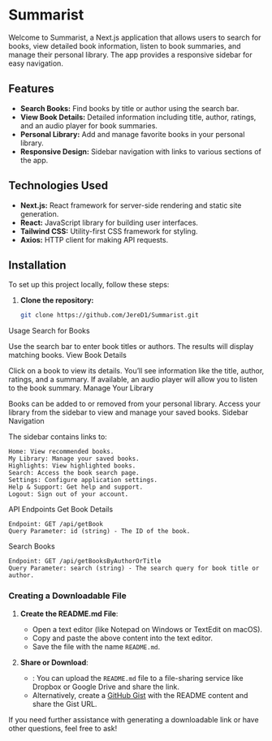 # Summarist

Welcome to Summarist, a Next.js application that allows users to search for books, view detailed book information, listen to book summaries, and manage their personal library. The app provides a responsive sidebar for easy navigation.

## Features

- **Search Books:** Find books by title or author using the search bar.
- **View Book Details:** Detailed information including title, author, ratings, and an audio player for book summaries.
- **Personal Library:** Add and manage favorite books in your personal library.
- **Responsive Design:** Sidebar navigation with links to various sections of the app.

## Technologies Used

- **Next.js:** React framework for server-side rendering and static site generation.
- **React:** JavaScript library for building user interfaces.
- **Tailwind CSS:** Utility-first CSS framework for styling.
- **Axios:** HTTP client for making API requests.

## Installation

To set up this project locally, follow these steps:

1. **Clone the repository:**

   ```bash
   git clone https://github.com/JereD1/Summarist.git
Usage
Search for Books

Use the search bar to enter book titles or authors. The results will display matching books.
View Book Details

Click on a book to view its details. You’ll see information like the title, author, ratings, and a summary. If available, an audio player will allow you to listen to the book summary.
Manage Your Library

Books can be added to or removed from your personal library. Access your library from the sidebar to view and manage your saved books.
Sidebar Navigation

The sidebar contains links to:

    Home: View recommended books.
    My Library: Manage your saved books.
    Highlights: View highlighted books.
    Search: Access the book search page.
    Settings: Configure application settings.
    Help & Support: Get help and support.
    Logout: Sign out of your account.

API Endpoints
Get Book Details

    Endpoint: GET /api/getBook
    Query Parameter: id (string) - The ID of the book.

Search Books

    Endpoint: GET /api/getBooksByAuthorOrTitle
    Query Parameter: search (string) - The search query for book title or author.


### Creating a Downloadable File

1. **Create the README.md File**:

   - Open a text editor (like Notepad on Windows or TextEdit on macOS).
   - Copy and paste the above content into the text editor.
   - Save the file with the name `README.md`.

2. **Share or Download**:

   - : You can upload the `README.md` file to a file-sharing service like Dropbox or Google Drive and share the link.
   -  Alternatively, create a [GitHub Gist](https://gist.github.com/) with the README content and share the Gist URL.

If you need further assistance with generating a downloadable link or have other questions, feel free to ask!

